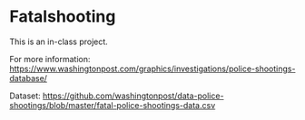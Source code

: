 # Fatalshooting

This is an in-class project.

For more information: https://www.washingtonpost.com/graphics/investigations/police-shootings-database/

Dataset: https://github.com/washingtonpost/data-police-shootings/blob/master/fatal-police-shootings-data.csv
